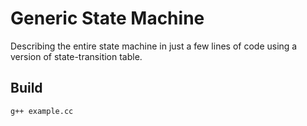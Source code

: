 # Generic State Machine
Describing the entire state machine in just a few lines of code using a version of state-transition table.

## Build
```bash 
g++ example.cc
```